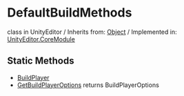 # DefaultBuildMethods
class in UnityEditor
 / Inherits from: <a href="https://docs.unity3d.com/6000.1/Documentation/ScriptReference/Object.html">Object</a> / Implemented in: <a href="https://docs.unity3d.com/6000.1/Documentation/ScriptReference/UnityEditor.CoreModule.html">UnityEditor.CoreModule</a>

## Static Methods
- <a href="https://docs.unity3d.com/6000.1/Documentation/ScriptReference/DefaultBuildMethods.BuildPlayer.html">BuildPlayer</a>
- <a href="https://docs.unity3d.com/6000.1/Documentation/ScriptReference/DefaultBuildMethods.GetBuildPlayerOptions.html">GetBuildPlayerOptions</a> returns BuildPlayerOptions

